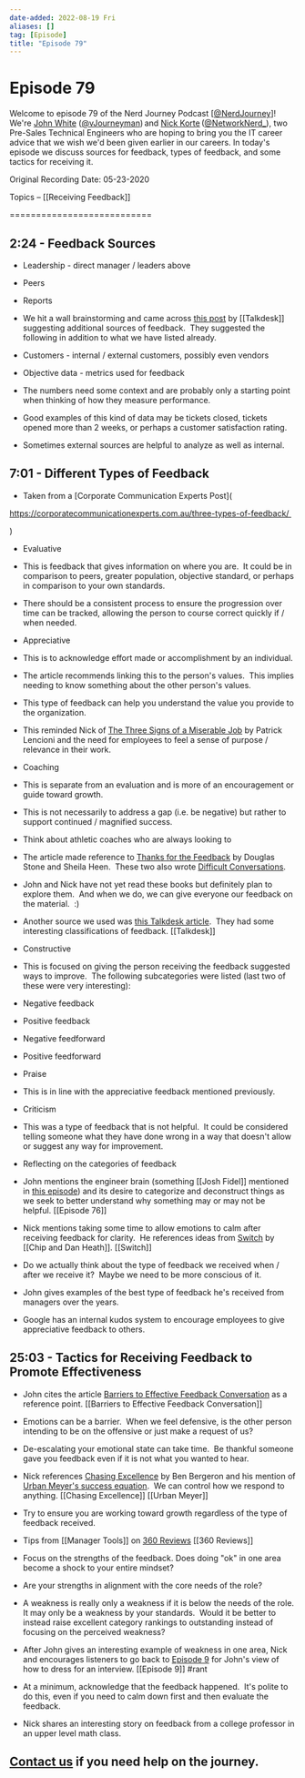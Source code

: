 ```yaml
---
date-added: 2022-08-19 Fri
aliases: []
tag: [Episode]
title: "Episode 79"
---
```


# Episode 79


Welcome to episode 79 of the Nerd Journey Podcast [[@NerdJourney](https://twitter.com/NerdJourney/)]! We're [John White](https://www.linkedin.com/in/vJourneyman/) ([@vJourneyman](https://twitter.com/vJourneyman)) and [Nick Korte](https://www.linkedin.com/in/nickkortenetworknerd/) ([@NetworkNerd_](https://twitter.com/NetworkNerd_/)), two Pre-Sales Technical Engineers who are hoping to bring you the IT career advice that we wish we'd been given earlier in our careers. In today's episode we discuss sources for feedback, types of feedback, and some tactics for receiving it.   

Original Recording Date: 05-23-2020 

Topics – [[Receiving Feedback]] 

=========================== 

## 2:24 - Feedback Sources 

* Leadership - direct manager / leaders above 

* Peers 

* Reports 

* We hit a wall brainstorming and came across [this post](https://www.talkdesk.com/blog/types-and-sources-of-feedback-in-the-workplace/) by [[Talkdesk]] suggesting additional sources of feedback.  They suggested the following in addition to what we have listed already. 

* Customers - internal / external customers, possibly even vendors 

* Objective data - metrics used for feedback 

* The numbers need some context and are probably only a starting point when thinking of how they measure performance. 

* Good examples of this kind of data may be tickets closed, tickets opened more than 2 weeks, or perhaps a customer satisfaction rating.   

* Sometimes external sources are helpful to analyze as well as internal. 

## 7:01 - Different Types of Feedback 

* Taken from a [Corporate Communication Experts Post]( 

https://corporatecommunicationexperts.com.au/three-types-of-feedback/ 

) 

* Evaluative 

* This is feedback that gives information on where you are.  It could be in comparison to peers, greater population, objective standard, or perhaps in comparison to your own standards. 

* There should be a consistent process to ensure the progression over time can be tracked, allowing the person to course correct quickly if / when needed. 

* Appreciative 

* This is to acknowledge effort made or accomplishment by an individual. 

* The article recommends linking this to the person's values.  This implies needing to know something about the other person's values.   

* This type of feedback can help you understand the value you provide to the organization. 

* This reminded Nick of [The Three Signs of a Miserable Job](https://www.amazon.com/Three-Signs-Miserable-Job-Employees-ebook/dp/B000UZQHD4) by Patrick Lencioni and the need for employees to feel a sense of purpose / relevance in their work. 

* Coaching 

* This is separate from an evaluation and is more of an encouragement or guide toward growth. 

* This is not necessarily to address a gap (i.e. be negative) but rather to support continued / magnified success. 

* Think about athletic coaches who are always looking to  

* The article made reference to [Thanks for the Feedback](https://www.amazon.com/Thanks-Feedback-Science-Receiving-Well/dp/0670014664) by Douglas Stone and Sheila Heen.  These two also wrote [Difficult Conversations](https://www.amazon.com/Difficult-Conversations-Discuss-What-Matters/dp/0143118447).   

* John and Nick have not yet read these books but definitely plan to explore them.  And when we do, we can give everyone our feedback on the material.  :) 

* Another source we used was [this Talkdesk article](https://www.talkdesk.com/blog/types-and-sources-of-feedback-in-the-workplace/).  They had some interesting classifications of feedback. [[Talkdesk]]

* Constructive 

* This is focused on giving the person receiving the feedback suggested ways to improve.  The following subcategories were listed (last two of these were very interesting): 

* Negative feedback 

* Positive feedback 

* Negative feedforward 

* Positive feedforward 

* Praise 

* This is in line with the appreciative feedback mentioned previously. 

* Criticism 

* This was a type of feedback that is not helpful.  It could be considered telling someone what they have done wrong in a way that doesn't allow or suggest any way for improvement. 

* Reflecting on the categories of feedback 

* John mentions the engineer brain (something [[Josh Fidel]] mentioned in [this episode](http://nerd-journey.com/engineer-brain-and-career-philosophy-with-josh-fidel/)) and its desire to categorize and deconstruct things as we seek to better understand why something may or may not be helpful. [[Episode 76]]

* Nick mentions taking some time to allow emotions to calm after receiving feedback for clarity.  He references ideas from [Switch](https://www.amazon.com/Switch-Change-Things-When-Hard/dp/0385528752) by [[Chip and Dan Heath]]. [[Switch]] 

* Do we actually think about the type of feedback we received when / after we receive it?  Maybe we need to be more conscious of it. 

* John gives examples of the best type of feedback he's received from managers over the years. 

* Google has an internal kudos system to encourage employees to give appreciative feedback to others.  

## 25:03 - Tactics for Receiving Feedback to Promote Effectiveness 

* John cites the article [Barriers to Effective Feedback Conversation](https://corporatecommunicationexperts.com.au/barriers-effective-feedback-conversation/) as a reference point. [[Barriers to Effective Feedback Conversation]]

* Emotions can be a barrier.  When we feel defensive, is the other person intending to be on the offensive or just make a request of us? 

* De-escalating your emotional state can take time.  Be thankful someone gave you feedback even if it is not what you wanted to hear. 

* Nick references [Chasing Excellence](https://www.amazon.com/Chasing-Excellence-Building-Fittest-Athletes/dp/1619617285) by Ben Bergeron and his mention of [Urban Meyer's success equation](https://www.sportsforthesoul.com/urban-meyer-how-to-respond-to-a-negative-event/).  We can control how we respond to anything. [[Chasing Excellence]] [[Urban Meyer]]

* Try to ensure you are working toward growth regardless of the type of feedback received. 

* Tips from [[Manager Tools]] on [360 Reviews](https://www.manager-tools.com/map-universe/360-reviews) [[360 Reviews]]

* Focus on the strengths of the feedback. Does doing "ok" in one area become a shock to your entire mindset? 

* Are your strengths in alignment with the core needs of the role? 

* A weakness is really only a weakness if it is below the needs of the role.  It may only be a weakness by your standards.  Would it be better to instead raise excellent category rankings to outstanding instead of focusing on the perceived weakness? 

* After John gives an interesting example of weakness in one area, Nick and encourages listeners to go back to [Episode 9](http://nerd-journey.com/nerd-journey-009-blowing-an-interview-and-dressing-for-an-interview/) for John's view of how to dress for an interview. [[Episode 9]] #rant 

* At a minimum, acknowledge that the feedback happened.  It's polite to do this, even if you need to calm down first and then evaluate the feedback. 

* Nick shares an interesting story on feedback from a college professor in an upper level math class. 

## [Contact us](https://twitter.com/NerdJourney) if you need help on the journey.